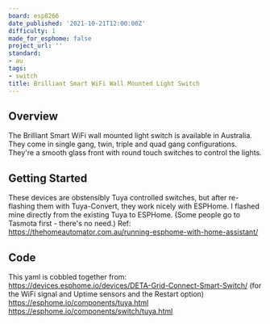 ```yaml
---
board: esp8266
date_published: '2021-10-21T12:00:00Z'
difficulty: 1
made_for_esphome: false
project_url: ''
standard:
- au
tags:
- switch
title: Brilliant Smart WiFi Wall Mounted Light Switch
---
```


## Overview

The Brilliant Smart WiFi wall mounted light switch is available in Australia. They come in single gang, twin, triple and quad gang configurations. They're a smooth glass front with round touch switches to control the lights.

## Getting Started

These devices are obstensibly Tuya controlled switches, but after re-flashing them with Tuya-Convert, they work nicely with ESPHome.
I flashed mine directly from the existing Tuya to ESPHome. (Some people go to Tasmota first - there's no need.)
Ref: https://thehomeautomator.com.au/running-esphome-with-home-assistant/

## Code

This yaml is cobbled together from:
https://devices.esphome.io/devices/DETA-Grid-Connect-Smart-Switch/ (for the WiFi signal and Uptime sensors and the Restart option)
https://esphome.io/components/tuya.html
https://esphome.io/components/switch/tuya.html